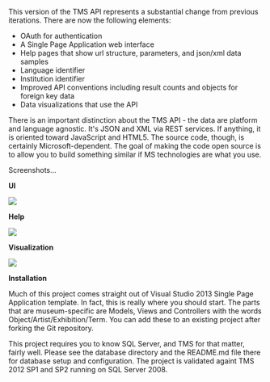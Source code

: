 This version of the TMS API represents a substantial change from previous iterations.  There are now the following elements:

- OAuth for authentication
- A Single Page Application web interface
- Help pages that show url structure, parameters, and json/xml data samples
- Language identifier
- Institution identifier
- Improved API conventions including result counts and objects for foreign key data
- Data visualizations that use the API
 
There is an important distinction about the TMS API - the data are platform and language agnostic.  It's JSON and XML via REST services.  If anything, it is oriented toward JavaScript and HTML5.  The source code, though, is certainly Microsoft-dependent.  The goal of making the code open source is to allow you to build something similar if MS technologies are what you use.  

Screenshots...

<strong>UI</strong>

<img src='https://github.com/smoore4moma/tms-api/blob/master/tms-api/Images/tms-api.jpg' />

<strong>Help</strong>

<img src='https://github.com/smoore4moma/tms-api/blob/master/tms-api/Images/tms-api-help.jpg' />

<strong>Visualization</strong>

<img src='https://github.com/smoore4moma/tms-api/blob/master/tms-api/Images/tms-api-example.jpg' />


<strong>Installation</strong>

Much of this project comes straight out of Visual Studio 2013 Single Page Application template.  In fact, this is really where you should start.  The parts that are museum-specific are Models, Views and Controllers with the words Object/Artist/Exhibition/Term.  You can add these to an existing project after forking the Git repository.

This project requires you to know SQL Server, and TMS for that matter, fairly well.  Please see the database directory and the README.md file there for database setup and configuration.  The project is validated againt TMS 2012 SP1 and SP2 running on SQL Server 2008. 

